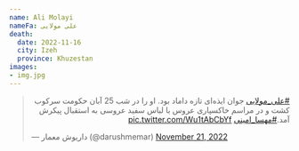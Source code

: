 ```yaml
---
name: Ali Molayi
nameFa: علی مولایی
death:
  date: 2022-11-16
  city: Izeh
  province: Khuzestan
images:
- img.jpg
---
```


<blockquote class="twitter-tweet"><p lang="fa" dir="rtl"><a href="https://twitter.com/hashtag/%D8%B9%D9%84%DB%8C_%D9%85%D9%88%D9%84%D8%A7%DB%8C%DB%8C?src=hash&amp;ref_src=twsrc%5Etfw">#علی_مولایی</a> جوان ایذه‌ای تازه داماد بود. او را در شب 25 آبان حکومت سرکوب کشت و در مراسم خاکسپاری عروس با لباس سفید عروسی به استقبال پیکرش آمد.<a href="https://twitter.com/hashtag/%D9%85%D9%87%D8%B3%D8%A7_%D8%A7%D9%85%DB%8C%D9%86%DB%8C?src=hash&amp;ref_src=twsrc%5Etfw">#مهسا_امینی</a> <a href="https://t.co/Wu1tAbCbYf">pic.twitter.com/Wu1tAbCbYf</a></p>&mdash; داریوش معمار (@darushmemar) <a href="https://twitter.com/darushmemar/status/1594744773352787969?ref_src=twsrc%5Etfw">November 21, 2022</a></blockquote> <script async src="https://platform.twitter.com/widgets.js" charset="utf-8"></script>